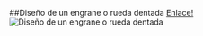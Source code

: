##Diseño de un engrane o rueda dentada
[Enlace!](https://www.youtube.com/watch?v=lgdmDyfjoag)
![Diseño de un engrane o rueda dentada](https://cloud.githubusercontent.com/assets/13301569/8664844/c4c37e3e-29aa-11e5-849d-7c3052c24169.png)
